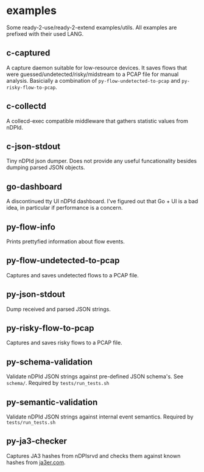 # examples

Some ready-2-use/ready-2-extend examples/utils.
All examples are prefixed with their used LANG.

## c-captured

A capture daemon suitable for low-resource devices.
It saves flows that were guessed/undetected/risky/midstream to a PCAP file for manual analysis.
Basicially a combination of `py-flow-undetected-to-pcap` and `py-risky-flow-to-pcap`.

## c-collectd

A collecd-exec compatible middleware that gathers statistic values from nDPId.

## c-json-stdout

Tiny nDPId json dumper. Does not provide any useful funcationality besides dumping parsed JSON objects.

## go-dashboard

A discontinued tty UI nDPId dashboard. I've figured out that Go + UI is a bad idea, in particular if performance is a concern.

## py-flow-info

Prints prettyfied information about flow events.

## py-flow-undetected-to-pcap

Captures and saves undetected flows to a PCAP file.

## py-json-stdout

Dump received and parsed JSON strings.

## py-risky-flow-to-pcap

Captures and saves risky flows to a PCAP file.

## py-schema-validation

Validate nDPId JSON strings against pre-defined JSON schema's.
See `schema/`.
Required by `tests/run_tests.sh`

## py-semantic-validation

Validate nDPId JSON strings against internal event semantics.
Required by `tests/run_tests.sh`

## py-ja3-checker

Captures JA3 hashes from nDPIsrvd and checks them against known hashes from [ja3er.com](https://ja3er.com).
